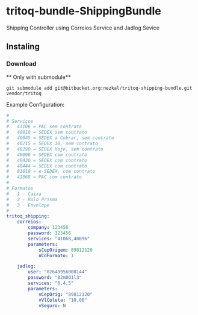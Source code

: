 tritoq-bundle-ShippingBundle
============================

Shipping Controller using Correios Service and Jadlog Sevice

## Instaling

### Download

** Only with submodule**

`git submodule add git@bitbucket.org:nezkal/tritoq-shipping-bundle.git vendor/tritoq`

Example Configuration:

```yaml
#
# Serviços
#   41106 = PAC sem contrato
#   40010 = SEDEX sem contrato
#   40045 = SEDEX a Cobrar, sem contrato
#   40215 = SEDEX 10, sem contrato
#   40290 = SEDEX Hoje, sem contrato
#   40096 = SEDEX com contrato
#   40436 = SEDEX com contrato
#   40444 = SEDEX com contrato
#   81019 = e-SEDEX, com contrato
#   41068 = PAC com contrato
#
# Formatos
#   1 - Caixa
#   2 - Rolo Prisma
#   3 - Envelope
#
tritoq_shipping:
    correios:
        company: 123456
        password: 123456
        services: "41068,40096"
        parameters:
            sCepOrigem: 89812120
            nCdFormato: 1

    jadlog:
        user: "02649956000144"
        password: "B2m0O1l3"
        services: "0,4,5"
        parameters:
            vCepOrig: "89812120"
            vVlColeta: "10,00"
            vSeguro: N
```